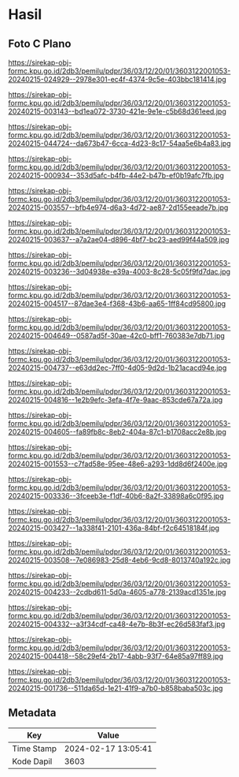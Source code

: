 # Hasil

## Foto C Plano

https://sirekap-obj-formc.kpu.go.id/2db3/pemilu/pdpr/36/03/12/20/01/3603122001053-20240215-024929--2978e301-ec4f-4374-9c5e-403bbc181414.jpg

https://sirekap-obj-formc.kpu.go.id/2db3/pemilu/pdpr/36/03/12/20/01/3603122001053-20240215-003143--bd1ea072-3730-421e-9e1e-c5b68d361eed.jpg

https://sirekap-obj-formc.kpu.go.id/2db3/pemilu/pdpr/36/03/12/20/01/3603122001053-20240215-044724--da673b47-6cca-4d23-8c17-54aa5e6b4a83.jpg

https://sirekap-obj-formc.kpu.go.id/2db3/pemilu/pdpr/36/03/12/20/01/3603122001053-20240215-000934--353d5afc-b4fb-44e2-b47b-ef0b19afc7fb.jpg

https://sirekap-obj-formc.kpu.go.id/2db3/pemilu/pdpr/36/03/12/20/01/3603122001053-20240215-003557--bfb4e974-d6a3-4d72-ae87-2d155eeade7b.jpg

https://sirekap-obj-formc.kpu.go.id/2db3/pemilu/pdpr/36/03/12/20/01/3603122001053-20240215-003637--a7a2ae04-d896-4bf7-bc23-aed99f44a509.jpg

https://sirekap-obj-formc.kpu.go.id/2db3/pemilu/pdpr/36/03/12/20/01/3603122001053-20240215-003236--3d04938e-e39a-4003-8c28-5c05f9fd7dac.jpg

https://sirekap-obj-formc.kpu.go.id/2db3/pemilu/pdpr/36/03/12/20/01/3603122001053-20240215-004517--87dae3e4-f368-43b6-aa65-1ff84cd95800.jpg

https://sirekap-obj-formc.kpu.go.id/2db3/pemilu/pdpr/36/03/12/20/01/3603122001053-20240215-004649--0587ad5f-30ae-42c0-bff1-760383e7db71.jpg

https://sirekap-obj-formc.kpu.go.id/2db3/pemilu/pdpr/36/03/12/20/01/3603122001053-20240215-004737--e63dd2ec-7ff0-4d05-9d2d-1b21acacd94e.jpg

https://sirekap-obj-formc.kpu.go.id/2db3/pemilu/pdpr/36/03/12/20/01/3603122001053-20240215-004816--1e2b9efc-3efa-4f7e-9aac-853cde67a72a.jpg

https://sirekap-obj-formc.kpu.go.id/2db3/pemilu/pdpr/36/03/12/20/01/3603122001053-20240215-004605--fa89fb8c-8eb2-404a-87c1-b1708acc2e8b.jpg

https://sirekap-obj-formc.kpu.go.id/2db3/pemilu/pdpr/36/03/12/20/01/3603122001053-20240215-001553--c7fad58e-95ee-48e6-a293-1dd8d6f2400e.jpg

https://sirekap-obj-formc.kpu.go.id/2db3/pemilu/pdpr/36/03/12/20/01/3603122001053-20240215-003336--3fceeb3e-f1df-40b6-8a2f-33898a6c0f95.jpg

https://sirekap-obj-formc.kpu.go.id/2db3/pemilu/pdpr/36/03/12/20/01/3603122001053-20240215-003427--1a338f41-2101-436a-84bf-f2c64518184f.jpg

https://sirekap-obj-formc.kpu.go.id/2db3/pemilu/pdpr/36/03/12/20/01/3603122001053-20240215-003508--7e086983-25d8-4eb6-9cd8-8013740a192c.jpg

https://sirekap-obj-formc.kpu.go.id/2db3/pemilu/pdpr/36/03/12/20/01/3603122001053-20240215-004233--2cdbd611-5d0a-4605-a778-2139acd1351e.jpg

https://sirekap-obj-formc.kpu.go.id/2db3/pemilu/pdpr/36/03/12/20/01/3603122001053-20240215-004332--a3f34cdf-ca48-4e7b-8b3f-ec26d583faf3.jpg

https://sirekap-obj-formc.kpu.go.id/2db3/pemilu/pdpr/36/03/12/20/01/3603122001053-20240215-004418--58c29ef4-2b17-4abb-93f7-64e85a97ff89.jpg

https://sirekap-obj-formc.kpu.go.id/2db3/pemilu/pdpr/36/03/12/20/01/3603122001053-20240215-001736--511da65d-1e21-41f9-a7b0-b858baba503c.jpg


## Metadata

| Key        | Value               |
| ---------- | ------------------- |
| Time Stamp | 2024-02-17 13:05:41 |
| Kode Dapil | 3603                |



